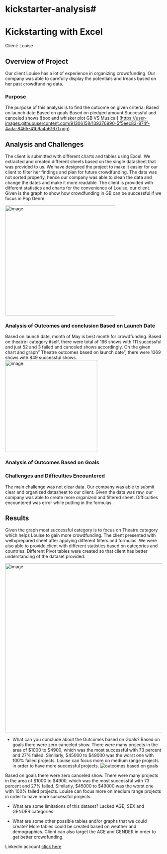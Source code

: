 # kickstarter-analysis#
# Kickstarting with Excel
Client: Louise


## Overview of Project
Our client Louise has a lot of experience in organizing crowdfunding. Our company was able to carefully display the potentials and treads based on her past crowdfunding data. 

### Purpose
The purpose of this analysis is to find the outcome on given criteria:
Based on launch date
Based on goals
Based on pledged amount
Successful and canceled shows 
![box and whisker plot GB VS Musical]
(https://user-images.githubusercontent.com/91306158/139376990-5f5eec83-874f-4ada-8465-41b9a4a6167f.png)

## Analysis and Challenges 
The client is submitted with different charts and tables using Excel. We extracted and created different sheets based on the single datasheet that was provided to us. We have designed the project to make it easier for our client to filter her findings and plan for future crowdfunding. 
The data was not sorted properly, hence our company was able to clean the data and change the dates and make it more readable. The client is provided with different statistics and charts for the convenience of Louise, our client. Given is the graph to show how crowdfunding in GB can be successful if we focus in Pop Genre. 

<img width="354" alt="image" src="https://user-images.githubusercontent.com/91306158/139375803-418faecc-a1fb-4854-89de-ba55540cd994.png"> 

### Analysis of Outcomes and conclusion Based on Launch Date
Based on launch date, month of May is best month for crowdfunding. Based on theatre- category itself, there were total of 166 shows with 111 successful and just 52 and 3 failed and canceled shows accordingly. On the given chart and graph” Theatre outcomes based on launch date”, there were 1369 shows with 849 successful shows.
<img width="296" alt="image" src="https://user-images.githubusercontent.com/91306158/139375834-d390b387-f821-405e-a5b2-28a0f3db350b.png">

### Analysis of Outcomes Based on Goals

### Challenges and Difficulties Encountered
The main challenge was not clear data. Our company was able to submit clear and organized datasheet to our client. Given the data was raw, our company was able to create more organized and filtered sheet. Difficulties encountered was error while putting in the formulas. 
## Results
Given the graph most successful category is to focus on Theatre category which helps Louise to gain more crowdfunding. The client presented with well=prepared sheet after applying different filters and formulas. We were also able to provide client with different statistics based on categories and countries. Different Pivot tables were created so that client has better understanding of the dataset provided. 
 
<img width="544" alt="image" src="https://user-images.githubusercontent.com/91306158/139375983-4771f871-feb5-4a29-892e-5b631804362e.png">

- What can you conclude about the Outcomes based on Goals?
Based on goals there were zero canceled show. There were many projects in the area of $1000 to $4900, which was the most successful with 73 percent and 27% failed. Similarly, $45000 to $49000 was the worst one with 100% failed projects. Louise can focus more on medium range projects in order to have more successful projects.
![outcomes based on goals](https://user-images.githubusercontent.com/91306158/140623239-d58c39af-8427-4785-ab17-10b099354251.png)


Based on goals there were zero canceled show. There were many projects in the area of $1000 to $4900, which was the most successful with 73 percent and 27% failed. Similarly, $45000 to $49000 was the worst one with 100% failed projects. Louise can focus more on medium range projects in order to have more successful projects.
 
- What are some limitations of this dataset?
Lacked AGE, SEX and GENDER categories. 

- What are some other possible tables and/or graphs that we could create?
More tables could be created based on weather and demographics. Client can also target the AGE and GENDER in order to get better crowdfunding. 

Linkedin account [click here](https://www.linkedin.com/in/utsav-chaudhary-b394152b)
